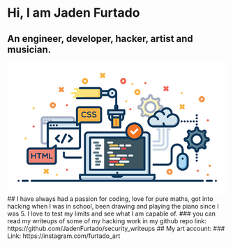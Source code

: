 # Hi, I am Jaden Furtado
## An engineer, developer, hacker, artist and musician. 
<img src="https://github.com/JadenFurtado/JadenFurtado/blob/main/a.jpg" />
## I have always had a passion for coding, love for pure maths, got into hacking when I was in school, been drawing and playing the piano since I was 5. I love to test my limits and see what I am capable of.
### you can read my writeups of some of my hacking work in my github repo link: https://github.com/JadenFurtado/security_writeups
## My art account:
### Link: https://instagram.com/furtado_art
